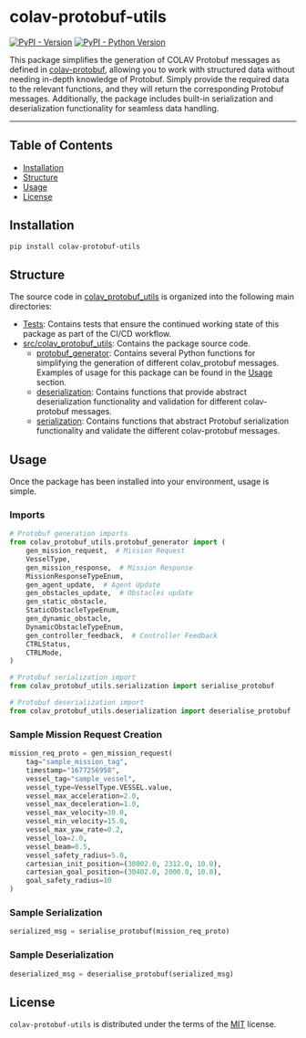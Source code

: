 # colav-protobuf-utils

[![PyPI - Version](https://img.shields.io/pypi/v/colav-protobuf-utils.svg)](https://pypi.org/project/colav-protobuf-utils)
[![PyPI - Python Version](https://img.shields.io/pypi/pyversions/colav-protobuf-utils.svg)](https://pypi.org/project/colav-protobuf-utils)

This package simplifies the generation of COLAV Protobuf messages as defined in [colav-protobuf](https://pypi.org/project/colav-protobuf/), allowing you to work with structured data without needing in-depth knowledge of Protobuf. Simply provide the required data to the relevant functions, and they will return the corresponding Protobuf messages. Additionally, the package includes built-in serialization and deserialization functionality for seamless data handling.

-----

## Table of Contents

- [Installation](#installation)
- [Structure](#structure)
- [Usage](#usage)
- [License](#license)

## Installation

```bash
pip install colav-protobuf-utils
```

## Structure

The source code in [colav_protobuf_utils](https://github.com/RyanMcKeeQUB/colav-protobuf-utils) is organized into the following main directories:

- [Tests](https://github.com/RyanMcKeeQUB/colav-protobuf-utils/tree/master/tests): Contains tests that ensure the continued working state of this package as part of the CI/CD workflow.
- [src/colav_protobuf_utils](https://github.com/RyanMcKeeQUB/colav-protobuf-utils/tree/master/src/colav_protobuf_utils): Contains the package source code.
    - [protobuf_generator](https://github.com/RyanMcKeeQUB/colav-protobuf-utils/tree/master/src/colav_protobuf_utils/protobuf_generator): Contains several Python functions for simplifying the generation of different colav_protobuf messages. Examples of usage for this package can be found in the [Usage](#usage) section.
    - [deserialization](https://github.com/RyanMcKeeQUB/colav-protobuf-utils/tree/master/src/colav_protobuf_utils/deserialization): Contains functions that provide abstract deserialization functionality and validation for different colav-protobuf messages.
    - [serialization](https://github.com/RyanMcKeeQUB/colav-protobuf-utils/tree/master/src/colav_protobuf_utils/serialization): Contains functions that abstract Protobuf serialization functionality and validate the different colav-protobuf messages.

## Usage

Once the package has been installed into your environment, usage is simple.

### Imports

```python
# Protobuf generation imports
from colav_protobuf_utils.protobuf_generator import (
    gen_mission_request,  # Mission Request 
    VesselType,
    gen_mission_response,  # Mission Response
    MissionResponseTypeEnum,
    gen_agent_update,  # Agent Update
    gen_obstacles_update,  # Obstacles update
    gen_static_obstacle, 
    StaticObstacleTypeEnum,
    gen_dynamic_obstacle,
    DynamicObstacleTypeEnum,
    gen_controller_feedback,  # Controller Feedback
    CTRLStatus,
    CTRLMode,
)

# Protobuf serialization import
from colav_protobuf_utils.serialization import serialise_protobuf

# Protobuf deserialization import
from colav_protobuf_utils.deserialization import deserialise_protobuf
```

### Sample Mission Request Creation

```python
mission_req_proto = gen_mission_request(
    tag="sample_mission_tag",
    timestamp="1677256958",
    vessel_tag="sample_vessel",
    vessel_type=VesselType.VESSEL.value,
    vessel_max_acceleration=2.0,
    vessel_max_deceleration=1.0,
    vessel_max_velocity=30.0,
    vessel_min_velocity=15.0,
    vessel_max_yaw_rate=0.2,
    vessel_loa=2.0,
    vessel_beam=0.5,
    vessel_safety_radius=5.0,
    cartesian_init_position=(30002.0, 2312.0, 10.0),
    cartesian_goal_position=(30402.0, 2000.0, 10.0),
    goal_safety_radius=10
)
```

### Sample Serialization

```python
serialized_msg = serialise_protobuf(mission_req_proto)
```

### Sample Deserialization

```python
deserialized_msg = deserialise_protobuf(serialized_msg)
```

## License

`colav-protobuf-utils` is distributed under the terms of the [MIT](https://spdx.org/licenses/MIT.html) license.

